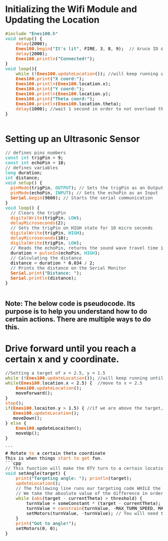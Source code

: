 # Initializing the Wifi Module and Updating the Location
<pre>
<font color="#5e6d03">#include</font> <font color="#005c5f">&#34;Enes100.h&#34;</font>
<font color="#00979c">void</font> <font color="#5e6d03">setup</font><font color="#000000">(</font><font color="#000000">)</font> <font color="#000000">{</font>
 &nbsp;&nbsp;&nbsp;<font color="#d35400">delay</font><font color="#000000">(</font><font color="#000000">2000</font><font color="#000000">)</font><font color="#000000">;</font>
 &nbsp;&nbsp;&nbsp;<b><font color="#d35400">Enes100</font></b><font color="#434f54">.</font><font color="#d35400">begin</font><font color="#000000">(</font><font color="#005c5f">&#34;It&#39;s lit&#34;</font><font color="#434f54">,</font> <font color="#000000">FIRE</font><font color="#434f54">,</font> <font color="#000000">3</font><font color="#434f54">,</font> <font color="#000000">8</font><font color="#434f54">,</font> <font color="#000000">9</font><font color="#000000">)</font><font color="#000000">;</font> &nbsp;<font color="#434f54">&#47;&#47; Aruco ID of 3. Rx Pin of 8. Tx Pin of 9.</font>
 &nbsp;&nbsp;&nbsp;<font color="#d35400">delay</font><font color="#000000">(</font><font color="#000000">2000</font><font color="#000000">)</font><font color="#000000">;</font>
 &nbsp;&nbsp;&nbsp;<b><font color="#d35400">Enes100</font></b><font color="#434f54">.</font><font color="#d35400">println</font><font color="#000000">(</font><font color="#005c5f">&#34;Connected!&#34;</font><font color="#000000">)</font><font color="#000000">;</font>
<font color="#000000">}</font>
<font color="#00979c">void</font> <font color="#5e6d03">loop</font><font color="#000000">(</font><font color="#000000">)</font><font color="#000000">{</font>
 &nbsp;&nbsp;&nbsp;<font color="#5e6d03">while</font> <font color="#000000">(</font><font color="#434f54">!</font><b><font color="#d35400">Enes100</font></b><font color="#434f54">.</font><font color="#d35400">updateLocation</font><font color="#000000">(</font><font color="#000000">)</font><font color="#000000">)</font><font color="#000000">;</font> <font color="#434f54">&#47;&#47;will keep running until succesfully update location</font>
 &nbsp;&nbsp;&nbsp;<b><font color="#d35400">Enes100</font></b><font color="#434f54">.</font><font color="#d35400">print</font><font color="#000000">(</font><font color="#005c5f">&#34;X coord:&#34;</font><font color="#000000">)</font><font color="#000000">;</font>
 &nbsp;&nbsp;&nbsp;<b><font color="#d35400">Enes100</font></b><font color="#434f54">.</font><font color="#d35400">println</font><font color="#000000">(</font><b><font color="#d35400">Enes100</font></b><font color="#434f54">.</font><font color="#000000">location</font><font color="#434f54">.</font><font color="#000000">x</font><font color="#000000">)</font><font color="#000000">;</font>
 &nbsp;&nbsp;&nbsp;<b><font color="#d35400">Enes100</font></b><font color="#434f54">.</font><font color="#d35400">print</font><font color="#000000">(</font><font color="#005c5f">&#34;Y coord:&#34;</font><font color="#000000">)</font><font color="#000000">;</font>
 &nbsp;&nbsp;&nbsp;<b><font color="#d35400">Enes100</font></b><font color="#434f54">.</font><font color="#d35400">println</font><font color="#000000">(</font><b><font color="#d35400">Enes100</font></b><font color="#434f54">.</font><font color="#000000">location</font><font color="#434f54">.</font><font color="#000000">y</font><font color="#000000">)</font><font color="#000000">;</font>
 &nbsp;&nbsp;&nbsp;<b><font color="#d35400">Enes100</font></b><font color="#434f54">.</font><font color="#d35400">print</font><font color="#000000">(</font><font color="#005c5f">&#34;Theta coord:&#34;</font><font color="#000000">)</font><font color="#000000">;</font>
 &nbsp;&nbsp;&nbsp;<b><font color="#d35400">Enes100</font></b><font color="#434f54">.</font><font color="#d35400">println</font><font color="#000000">(</font><b><font color="#d35400">Enes100</font></b><font color="#434f54">.</font><font color="#000000">location</font><font color="#434f54">.</font><font color="#000000">theta</font><font color="#000000">)</font><font color="#000000">;</font>
 &nbsp;&nbsp;&nbsp;<font color="#d35400">delay</font><font color="#000000">(</font><font color="#000000">1000</font><font color="#000000">)</font><font color="#000000">;</font> <font color="#434f54">&#47;&#47;wait 1 second in order to not overload the vision system</font>
<font color="#000000">}</font>

</pre>


# Setting up an Ultrasonic Sensor

<pre>
<font color="#434f54">&#47;&#47; defines pins numbers</font>
<font color="#00979c">const</font> <font color="#00979c">int</font> <font color="#000000">trigPin</font> <font color="#434f54">=</font> <font color="#000000">9</font><font color="#000000">;</font>
<font color="#00979c">const</font> <font color="#00979c">int</font> <font color="#000000">echoPin</font> <font color="#434f54">=</font> <font color="#000000">10</font><font color="#000000">;</font>
<font color="#434f54">&#47;&#47; defines variables</font>
<font color="#00979c">long</font> <font color="#000000">duration</font><font color="#000000">;</font>
<font color="#00979c">int</font> <font color="#000000">distance</font><font color="#000000">;</font>
<font color="#00979c">void</font> <font color="#5e6d03">setup</font><font color="#000000">(</font><font color="#000000">)</font> <font color="#000000">{</font>
 &nbsp;<font color="#d35400">pinMode</font><font color="#000000">(</font><font color="#000000">trigPin</font><font color="#434f54">,</font> <font color="#00979c">OUTPUT</font><font color="#000000">)</font><font color="#000000">;</font> <font color="#434f54">&#47;&#47; Sets the trigPin as an Output</font>
 &nbsp;<font color="#d35400">pinMode</font><font color="#000000">(</font><font color="#000000">echoPin</font><font color="#434f54">,</font> <font color="#00979c">INPUT</font><font color="#000000">)</font><font color="#000000">;</font> <font color="#434f54">&#47;&#47; Sets the echoPin as an Input</font>
 &nbsp;<b><font color="#d35400">Serial</font></b><font color="#434f54">.</font><font color="#d35400">begin</font><font color="#000000">(</font><font color="#000000">9600</font><font color="#000000">)</font><font color="#000000">;</font> <font color="#434f54">&#47;&#47; Starts the serial communication</font>
<font color="#000000">}</font>
<font color="#00979c">void</font> <font color="#5e6d03">loop</font><font color="#000000">(</font><font color="#000000">)</font> <font color="#000000">{</font>
 &nbsp;<font color="#434f54">&#47;&#47; Clears the trigPin</font>
 &nbsp;<font color="#d35400">digitalWrite</font><font color="#000000">(</font><font color="#000000">trigPin</font><font color="#434f54">,</font> <font color="#00979c">LOW</font><font color="#000000">)</font><font color="#000000">;</font>
 &nbsp;<font color="#d35400">delayMicroseconds</font><font color="#000000">(</font><font color="#000000">2</font><font color="#000000">)</font><font color="#000000">;</font>
 &nbsp;<font color="#434f54">&#47;&#47; Sets the trigPin on HIGH state for 10 micro seconds</font>
 &nbsp;<font color="#d35400">digitalWrite</font><font color="#000000">(</font><font color="#000000">trigPin</font><font color="#434f54">,</font> <font color="#00979c">HIGH</font><font color="#000000">)</font><font color="#000000">;</font>
 &nbsp;<font color="#d35400">delayMicroseconds</font><font color="#000000">(</font><font color="#000000">10</font><font color="#000000">)</font><font color="#000000">;</font>
 &nbsp;<font color="#d35400">digitalWrite</font><font color="#000000">(</font><font color="#000000">trigPin</font><font color="#434f54">,</font> <font color="#00979c">LOW</font><font color="#000000">)</font><font color="#000000">;</font>
 &nbsp;<font color="#434f54">&#47;&#47; Reads the echoPin, returns the sound wave travel time in microseconds</font>
 &nbsp;<font color="#000000">duration</font> <font color="#434f54">=</font> <font color="#d35400">pulseIn</font><font color="#000000">(</font><font color="#000000">echoPin</font><font color="#434f54">,</font> <font color="#00979c">HIGH</font><font color="#000000">)</font><font color="#000000">;</font>
 &nbsp;<font color="#434f54">&#47;&#47; Calculating the distance</font>
 &nbsp;<font color="#000000">distance</font> <font color="#434f54">=</font> <font color="#000000">duration</font> <font color="#434f54">*</font> <font color="#000000">0.034</font> <font color="#434f54">&#47;</font> <font color="#000000">2</font><font color="#000000">;</font>
 &nbsp;<font color="#434f54">&#47;&#47; Prints the distance on the Serial Monitor</font>
 &nbsp;<b><font color="#d35400">Serial</font></b><font color="#434f54">.</font><font color="#d35400">print</font><font color="#000000">(</font><font color="#005c5f">&#34;Distance: &#34;</font><font color="#000000">)</font><font color="#000000">;</font>
 &nbsp;<b><font color="#d35400">Serial</font></b><font color="#434f54">.</font><font color="#d35400">println</font><font color="#000000">(</font><font color="#000000">distance</font><font color="#000000">)</font><font color="#000000">;</font>
<font color="#000000">}</font>

</pre>

## Note: The below code is pseudocode. Its purpose is to help you understand how to do certain actions. There are multiple ways to do this.
# Drive forward until you reach a certain x and y coordinate.
<pre>
<font color="#434f54">&#47;&#47;Setting a target of x = 2.5, y = 1.5</font>
<font color="#5e6d03">while</font> <font color="#000000">(</font><font color="#434f54">!</font><b><font color="#d35400">Enes100</font></b><font color="#434f54">.</font><font color="#d35400">updateLocation</font><font color="#000000">(</font><font color="#000000">)</font><font color="#000000">)</font><font color="#000000">;</font> <font color="#434f54">&#47;&#47;will keep running until succesfully update location</font>
<font color="#5e6d03">while</font><font color="#000000">(</font><b><font color="#d35400">Enes100</font></b><font color="#434f54">.</font><font color="#000000">location</font><font color="#434f54">.</font><font color="#000000">x</font> <font color="#434f54">&lt;</font> <font color="#000000">2.5</font><font color="#000000">)</font> <font color="#000000">{</font> &nbsp;<font color="#434f54">&#47;&#47;move to x = 2.5</font>
 &nbsp;&nbsp;&nbsp;<b><font color="#d35400">Enes100</font></b><font color="#434f54">.</font><font color="#d35400">updateLocation</font><font color="#000000">(</font><font color="#000000">)</font><font color="#000000">;</font>
 &nbsp;&nbsp;&nbsp;<font color="#000000">moveForward</font><font color="#000000">(</font><font color="#000000">)</font><font color="#000000">;</font>
<font color="#000000">}</font>
<font color="#d35400">stop</font><font color="#000000">(</font><font color="#000000">)</font><font color="#000000">;</font>
<font color="#5e6d03">if</font><font color="#000000">(</font><b><font color="#d35400">Enes100</font></b><font color="#434f54">.</font><font color="#000000">locaiton</font><font color="#434f54">.</font><font color="#000000">y</font> <font color="#434f54">&gt;</font> <font color="#000000">1.5</font><font color="#000000">)</font> <font color="#000000">{</font> <font color="#434f54">&#47;&#47;if we are above the target, move down, otherwise move up.</font>
 &nbsp;&nbsp;<b><font color="#d35400">Enes100</font></b><font color="#434f54">.</font><font color="#d35400">updateLocation</font><font color="#000000">(</font><font color="#000000">)</font><font color="#000000">;</font>
 &nbsp;&nbsp;<font color="#000000">moveDown</font><font color="#000000">(</font><font color="#000000">)</font><font color="#000000">;</font>
<font color="#000000">}</font> <font color="#5e6d03">else</font> <font color="#000000">{</font>
 &nbsp;&nbsp;&nbsp;<b><font color="#d35400">Enes100</font></b><font color="#434f54">.</font><font color="#000000">updateLocaiton</font><font color="#000000">(</font><font color="#000000">)</font><font color="#000000">;</font>
 &nbsp;&nbsp;&nbsp;<font color="#000000">moveUp</font><font color="#000000">(</font><font color="#000000">)</font><font color="#000000">;</font>
<font color="#000000">}</font>

<font color="#000000">```</font>
<font color="#000000">#</font> <font color="#000000">Rotate</font> <font color="#d35400">to</font> <font color="#000000">a</font> <font color="#000000">certain</font> <font color="#000000">theta</font> <font color="#000000">coordinate</font>
<font color="#000000">This</font> <font color="#000000">is</font> <font color="#000000">when</font> <font color="#000000">things</font> <font color="#d35400">start</font> <font color="#d35400">to</font> <font color="#d35400">get</font> <font color="#000000">fun</font><font color="#434f54">.</font>
<font color="#000000">```cpp</font>
<font color="#434f54">&#47;&#47; This function will make the OTV turn to a certain location.</font>
<font color="#00979c">void</font> <font color="#000000">setAngle</font><font color="#000000">(</font><font color="#000000">target</font><font color="#000000">)</font> <font color="#000000">{</font>
 &nbsp;&nbsp;&nbsp;<font color="#d35400">print</font><font color="#000000">(</font><font color="#005c5f">&#34;Targeting angle: &#34;</font><font color="#000000">)</font><font color="#000000">;</font> <font color="#d35400">println</font><font color="#000000">(</font><font color="#000000">target</font><font color="#000000">)</font><font color="#000000">;</font>
 &nbsp;&nbsp;&nbsp;<font color="#d35400">updateLocation</font><font color="#000000">(</font><font color="#000000">)</font><font color="#000000">;</font>
 &nbsp;&nbsp;&nbsp;<font color="#434f54">&#47;&#47; The following line runs our targeting code WHILE the DIFFERENCE (subtraction is taking he difference) is between -thresh and thresh. </font>
 &nbsp;&nbsp;&nbsp;<font color="#434f54">&#47;&#47; We take the absolute value of the difference in order to compare it to a single threshold.</font>
 &nbsp;&nbsp;&nbsp;<font color="#5e6d03">while</font> <font color="#000000">(</font><font color="#d35400">abs</font><font color="#000000">(</font><font color="#000000">target</font> <font color="#434f54">-</font> <font color="#000000">currentTheta</font><font color="#000000">)</font> <font color="#434f54">&gt;</font> <font color="#000000">threshold</font><font color="#000000">)</font> <font color="#000000">{</font>
 &nbsp;&nbsp;&nbsp;&nbsp;&nbsp;&nbsp;&nbsp;<font color="#000000">turnValue</font> <font color="#434f54">=</font> <font color="#000000">someConstant</font> <font color="#434f54">*</font> <font color="#000000">(</font><font color="#000000">target</font> <font color="#434f54">-</font> <font color="#000000">currentTheta</font><font color="#000000">)</font><font color="#000000">;</font>
 &nbsp;&nbsp;&nbsp;&nbsp;&nbsp;&nbsp;&nbsp;<font color="#000000">turnValue</font> <font color="#434f54">=</font> <font color="#d35400">constrain</font><font color="#000000">(</font><font color="#000000">turnValue</font><font color="#434f54">,</font> <font color="#434f54">-</font><font color="#000000">MAX_TURN_SPEED</font><font color="#434f54">,</font> <font color="#000000">MAX_TURN_SPEED</font><font color="#000000">)</font><font color="#000000">;</font> <font color="#434f54">&#47;&#47;Constrain your turn speed.</font>
 &nbsp;&nbsp;&nbsp;&nbsp;&nbsp;&nbsp;&nbsp;<font color="#000000">setMotors</font><font color="#000000">(</font><font color="#000000">turnValue</font><font color="#434f54">,</font> <font color="#434f54">-</font><font color="#000000">turnValue</font><font color="#000000">)</font><font color="#000000">;</font> <font color="#434f54">&#47;&#47; You will need to implement this yourself. </font>
 &nbsp;&nbsp;&nbsp;<font color="#000000">}</font>
 &nbsp;&nbsp;&nbsp;<font color="#d35400">print</font><font color="#000000">(</font><font color="#005c5f">&#34;Got to angle!&#34;</font><font color="#000000">)</font><font color="#000000">;</font>
 &nbsp;&nbsp;&nbsp;<font color="#000000">setMotors</font><font color="#000000">(</font><font color="#000000">0</font><font color="#434f54">,</font> <font color="#000000">0</font><font color="#000000">)</font><font color="#000000">;</font>
<font color="#000000">}</font>

</pre>



